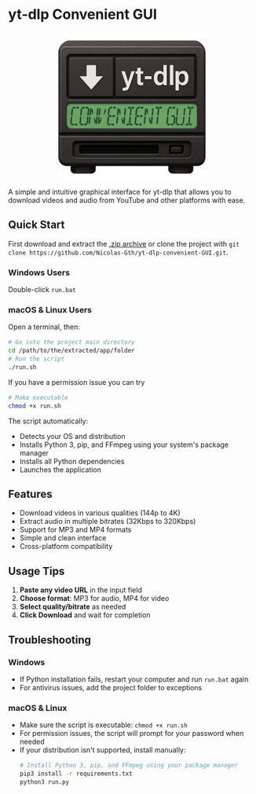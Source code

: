 # yt-dlp Convenient GUI
<div align="center"><img src="assets/yt-dlp_convenient_gui_icon.png" alt="yt-dlp Convenient GUI" width="300"></div>

A simple and intuitive graphical interface for yt-dlp that allows you to download videos and audio from YouTube and other platforms with ease.

## Quick Start
First download and extract the [.zip archive](https://github.com/Nicolas-Gth/yt-dlp-convenient-GUI/archive/refs/heads/main.zip) or clone the project with `git clone https://github.com/Nicolas-Gth/yt-dlp-convenient-GUI.git`.
### Windows Users
Double-click `run.bat`

### macOS & Linux Users
Open a terminal, then:
```bash
# Go into the project main directory
cd /path/to/the/extracted/app/folder
# Run the script
./run.sh
```
If you have a permission issue you can try
```bash
# Make executable
chmod +x run.sh
```

The script automatically:
- Detects your OS and distribution
- Installs Python 3, pip, and FFmpeg using your system's package manager
- Installs all Python dependencies
- Launches the application

## Features

- Download videos in various qualities (144p to 4K)
- Extract audio in multiple bitrates (32Kbps to 320Kbps)
- Support for MP3 and MP4 formats
- Simple and clean interface
- Cross-platform compatibility

## Usage Tips

1. **Paste any video URL** in the input field
2. **Choose format**: MP3 for audio, MP4 for video
3. **Select quality/bitrate** as needed
4. **Click Download** and wait for completion

## Troubleshooting

### Windows
- If Python installation fails, restart your computer and run `run.bat` again
- For antivirus issues, add the project folder to exceptions

### macOS & Linux
- Make sure the script is executable: `chmod +x run.sh`
- For permission issues, the script will prompt for your password when needed
- If your distribution isn't supported, install manually:
  ```bash
  # Install Python 3, pip, and FFmpeg using your package manager
  pip3 install -r requirements.txt
  python3 run.py
  ```
